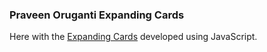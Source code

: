 ### Praveen Oruganti Expanding Cards

Here with the [Expanding Cards](https://praveenorugantitech.github.io/praveenorugantitech-javascript/0_Projects/praveenorugantitech-expanding-cards) developed using JavaScript.

<script data-name="BMC-Widget" src="https://cdnjs.buymeacoffee.com/1.0.0/widget.prod.min.js" data-id="praveenoruganti" data-description="Support me on Buy me a coffee!" data-message="Thank you for visiting. You can now buy me a coffee!" data-color="#5F7FFF" data-position="Right" data-x_margin="18" data-y_margin="18"></script>


